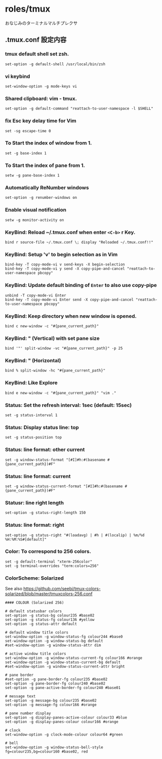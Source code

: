 # roles/tmux
おなじみのターミナルマルチプレクサ



## .tmux.conf 設定内容
### tmux default shell set zsh.
```
set-option -g default-shell /usr/local/bin/zsh                                                    
```


### vi keybind
```
set-window-option -g mode-keys vi                                                                 
```


### Shared clipboard: vim - tmux.
```
set-option -g default-command "reattach-to-user-namespace -l $SHELL"                              
```


### fix Esc key delay time for Vim
```
set -sg escape-time 0                                                                             
```


### To Start the index of window from 1.  
```
set -g base-index 1                                                                               
```


### To Start the index of pane from 1.
```
setw -g pane-base-index 1                                                                         
```


### Automatically ReNumber windows
```
set-option -g renumber-windows on                                                                 
```


### Enable visual notification
```
setw -g monitor-activity on                                                                       
```


### KeyBind: Reload ~/.tmux.conf when enter `<C-b>` r Key.
```
bind r source-file ~/.tmux.conf \; display "Reloaded ~/.tmux.conf!!"                              
```


### KeyBind: Setup 'v' to begin selection as in Vim
```
bind-key -T copy-mode-vi v send-keys -X begin-selection                                           
bind-key -T copy-mode-vi y send -X copy-pipe-and-cancel "reattach-to-user-namespace pbcopy"       
```


### KeyBind: Update default binding of `Enter` to also use copy-pipe
```
unbind -T copy-mode-vi Enter                                                                      
bind-key -T copy-mode-vi Enter send -X copy-pipe-and-cancel "reattach-to-user-namespace pbcopy"   
```


### KeyBind: Keep directory when new window is opened.
```
bind c new-window -c "#{pane_current_path}"                                                       
```


### KeyBind: " (Vertical) with set pane size
```
bind '"' split-window -vc "#{pane_current_path}" -p 25                                            
```


### KeyBind: " (Horizontal)
```
bind % split-window -hc "#{pane_current_path}"                                                    
```


### KeyBind: Like Explore 
```
bind e new-window -c "#{pane_current_path}" "vim ."                                               
```


### Status: Set the refresh interval: 1sec (default: 15sec)
```
set -g status-interval 1                                                                          
```


### Status: Display status line: top
```
set -g status-position top                                                                        
```


### Status: line format: other current
```
set -g window-status-format "[#I]#h:#(basename #{pane_current_path})#F"                           
```


### Status: line format: current
```
set -g window-status-current-format "[#I]#h:#(basename #{pane_current_path})#F"                   
```


### Statusr: line right length 
```
set-option -g status-right-length 150                                                             
```


### Status: line format: right 
```
set-option -g status-right "#(loadavg) | #h | #(localip) | %m/%d %H:%M:%S#[default]"              
```


### Color: To correspond to 256 colors.
```
set -g default-terminal "xterm-256color"                                                          
set -g terminal-overrides "term:colors=256"                                                       
```


### ColorScheme: Solarized
See also https://github.com/seebi/tmux-colors-solarized/blob/master/tmuxcolors-256.conf 

```
#### COLOUR (Solarized 256)

# default statusbar colors
set-option -g status-bg colour235 #base02
set-option -g status-fg colour136 #yellow
set-option -g status-attr default

# default window title colors
set-window-option -g window-status-fg colour244 #base0
set-window-option -g window-status-bg default
#set-window-option -g window-status-attr dim

# active window title colors
set-window-option -g window-status-current-fg colour166 #orange
set-window-option -g window-status-current-bg default
#set-window-option -g window-status-current-attr bright

# pane border
#set-option -g pane-border-fg colour235 #base02
set-option -g pane-border-fg colour240 #base02
set-option -g pane-active-border-fg colour240 #base01

# message text
set-option -g message-bg colour235 #base02
set-option -g message-fg colour166 #orange

# pane number display
set-option -g display-panes-active-colour colour33 #blue
set-option -g display-panes-colour colour166 #orange

# clock
set-window-option -g clock-mode-colour colour64 #green

# bell
set-window-option -g window-status-bell-style fg=colour235,bg=colour160 #base02, red
```

